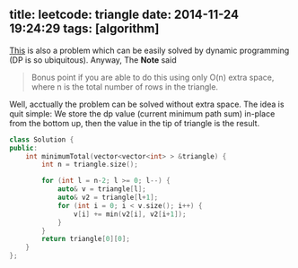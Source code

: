 title: leetcode: triangle
date: 2014-11-24 19:24:29
tags: [algorithm]
---

[This](https://oj.leetcode.com/problems/triangle/) is also a problem which can be easily solved by dynamic programming (DP is so ubiquitous). Anyway, The **Note** said 
> Bonus point if you are able to do this using only O(n) extra space, where n is the total number of rows in the triangle.

Well, acctually the problem can be solved without extra space. The idea is quit simple:
We store the dp value (current minimum path sum) in-place from the bottom up, then the value in the tip of triangle is the result.

```C++
class Solution {
public:
    int minimumTotal(vector<vector<int> > &triangle) {        
        int n = triangle.size();

        for (int l = n-2; l >= 0; l--) {
            auto& v = triangle[l];
            auto& v2 = triangle[l+1];
            for (int i = 0; i < v.size(); i++) {
                v[i] += min(v2[i], v2[i+1]);
            }
        }
        return triangle[0][0];
    }
};
```
